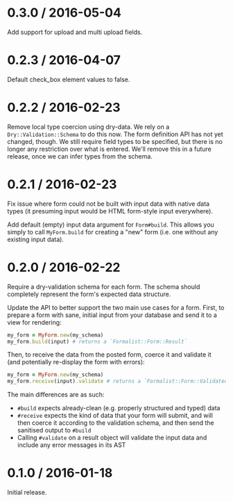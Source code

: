 # 0.3.0 / 2016-05-04

Add support for upload and multi upload fields.

# 0.2.3 / 2016-04-07

Default check_box element values to false.

# 0.2.2 / 2016-02-23

Remove local type coercion using dry-data. We rely on a `Dry::Validation::Schema` to do this now. The form definition API has not yet changed, though. We still require field types to be specified, but there is no longer any restriction over what is entered. We'll remove this in a future release, once we can infer types from the schema.

# 0.2.1 / 2016-02-23

Fix issue where form could not be built with input data with native data types (it presuming input would be HTML form-style input everywhere).

Add default (empty) input data argument for `Form#build`. This allows you simply to call `MyForm.build` for creating a "new" form (i.e. one without any existing input data).

# 0.2.0 / 2016-02-22

Require a dry-validation schema for each form. The schema should completely represent the form's expected data structure.

Update the API to better support the two main use cases for a form. First, to prepare a form with sane, initial input from your database and send it to a view for rendering:

```ruby
my_form = MyForm.new(my_schema)
my_form.build(input) # returns a `Formalist::Form::Result`
```

Then, to receive the data from the posted form, coerce it and validate it (and potentially re-display the form with errors):

```ruby
my_form = MyForm.new(my_schema)
my_form.receive(input).validate # returns a `Formalist::Form::ValidatedResult`
```

The main differences are as such:

* `#build` expects already-clean (e.g. properly structured and typed) data
* `#receive` expects the kind of data that your form will submit, and will then coerce it according to the validation schema, and then send the sanitised output to `#build`
* Calling `#validate` on a result object will validate the input data and include any error messages in its AST

# 0.1.0 / 2016-01-18

Initial release.
